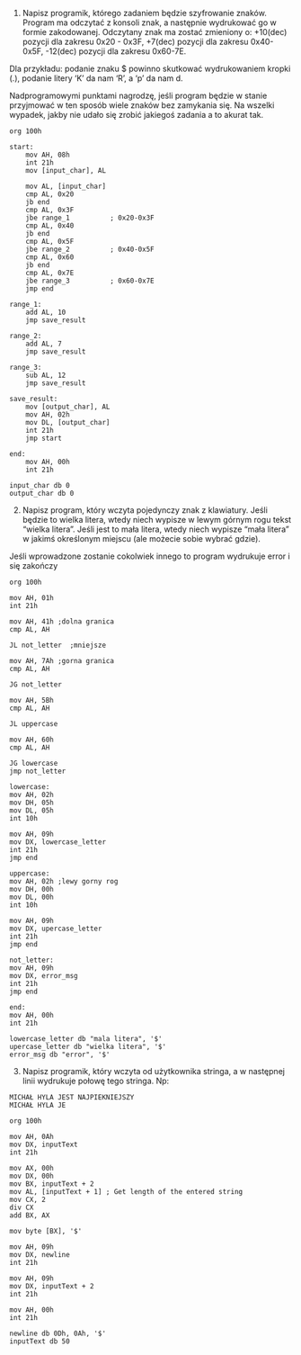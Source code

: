1. Napisz programik, którego zadaniem będzie szyfrowanie znaków. Program ma odczytać z konsoli znak, a następnie wydrukować go w formie zakodowanej. Odczytany znak ma zostać zmieniony o: +10(dec) pozycji dla zakresu 0x20 - 0x3F, +7(dec) pozycji dla zakresu 0x40-0x5F, -12(dec) pozycji dla zakresu 0x60-7E.

Dla przykładu: podanie znaku $ powinno skutkować wydrukowaniem kropki (.), podanie litery ‘K’ da nam ‘R’, a ‘p’ da nam d.

Nadprogramowymi punktami nagrodzę, jeśli program będzie w stanie przyjmować w ten sposób wiele znaków bez zamykania się. Na wszelki wypadek, jakby nie udało się zrobić jakiegoś zadania a to akurat tak.
```Assembly
org 100h

start:
    mov AH, 08h
    int 21h
    mov [input_char], AL

    mov AL, [input_char]
    cmp AL, 0x20         
    jb end               
    cmp AL, 0x3F
    jbe range_1          ; 0x20-0x3F
    cmp AL, 0x40
    jb end
    cmp AL, 0x5F
    jbe range_2          ; 0x40-0x5F
    cmp AL, 0x60
    jb end
    cmp AL, 0x7E
    jbe range_3          ; 0x60-0x7E
    jmp end

range_1:
    add AL, 10
    jmp save_result

range_2:
    add AL, 7
    jmp save_result

range_3:
    sub AL, 12
    jmp save_result

save_result:
    mov [output_char], AL
    mov AH, 02h
    mov DL, [output_char]
    int 21h
    jmp start

end:
    mov AH, 00h
    int 21h

input_char db 0
output_char db 0
```

2. Napisz program, który wczyta pojedynczy znak z klawiatury. Jeśli będzie to wielka litera, wtedy niech wypisze w lewym górnym rogu tekst “wielka litera”. Jeśli jest to mała litera, wtedy niech wypisze “mała litera” w jakimś określonym miejscu (ale możecie sobie wybrać gdzie).

Jeśli wprowadzone zostanie cokolwiek innego to program wydrukuje error i się zakończy
```Assembly
org 100h

mov AH, 01h
int 21h

mov AH, 41h ;dolna granica
cmp AL, AH

JL not_letter  ;mniejsze

mov AH, 7Ah ;gorna granica
cmp AL, AH

JG not_letter

mov AH, 5Bh
cmp AL, AH

JL uppercase

mov AH, 60h
cmp AL, AH

JG lowercase
jmp not_letter

lowercase:
mov AH, 02h
mov DH, 05h
mov DL, 05h
int 10h

mov AH, 09h
mov DX, lowercase_letter
int 21h
jmp end

uppercase:
mov AH, 02h ;lewy gorny rog
mov DH, 00h
mov DL, 00h
int 10h

mov AH, 09h
mov DX, upercase_letter
int 21h
jmp end

not_letter:
mov AH, 09h
mov DX, error_msg
int 21h
jmp end

end:
mov AH, 00h
int 21h

lowercase_letter db "mala litera", '$'
upercase_letter db "wielka litera", '$'
error_msg db "error", '$'
```

3. Napisz programik, który wczyta od użytkownika stringa, a w następnej linii wydrukuje połowę tego stringa. Np:
```
MICHAŁ HYLA JEST NAJPIEKNIEJSZY
MICHAŁ HYLA JE
```

```Assembly
org 100h

mov AH, 0Ah
mov DX, inputText
int 21h

mov AX, 00h
mov DX, 00h
mov BX, inputText + 2
mov AL, [inputText + 1] ; Get length of the entered string
mov CX, 2   
div CX 
add BX, AX

mov byte [BX], '$'

mov AH, 09h
mov DX, newline
int 21h

mov AH, 09h
mov DX, inputText + 2
int 21h

mov AH, 00h
int 21h

newline db 0Dh, 0Ah, '$'
inputText db 50
```
